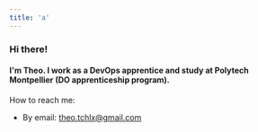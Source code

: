 ```yaml
---
title: 'a'
---
```

### Hi there!
#### I'm Theo. I work as a DevOps apprentice and study at Polytech Montpellier (DO apprenticeship program).
How to reach me:
* By email: theo.tchlx@gmail.com
</br>
<!--
I'm currently learning:
* 
My current projects include:
* Beep, a discord-like Web app in TS with React and Adonis.
* Manar project RPG or smth
* ...therest
Python, C, HTML5/CSS3, SQL, video editing
-->


<!--
**theotchlx/theotchlx** is a ✨ _special_ ✨ repository because its `README.md` (this file) appears on your GitHub profile.

Here are some ideas to get you started:

- 🔭 I’m currently working on ...
- 🌱 I’m currently learning ...
- 👯 I’m looking to collaborate on ...
- 🤔 I’m looking for help with ...
- 💬 Ask me about ...
- 📫 How to reach me: ...
- 😄 Pronouns: ...
- ⚡ Fun fact: ...
-->
